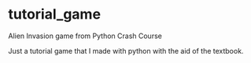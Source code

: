 # tutorial_game
Alien Invasion game from Python Crash Course

Just a tutorial game that I made with python with the aid of the textbook.
